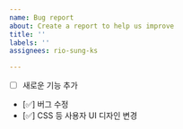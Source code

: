 ```yaml
---
name: Bug report
about: Create a report to help us improve
title: ''
labels: ''
assignees: rio-sung-ks

---
```


- [ ] 새로운 기능 추가
- [✅] 버그 수정
- [✅] CSS 등 사용자 UI 디자인 변경
